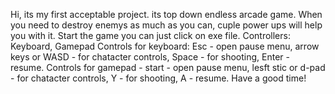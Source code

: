 Hi, its my first acceptable project. its top down endless arcade game. When you need to destroy enemys as much as you can, cuple power ups will help you with it.
Start the game you can just click on exe file.
Controllers: Keyboard, Gamepad
Controls for keyboard: Esc - open pause menu, arrow keys or WASD - for chatacter controls, Space - for shooting, Enter - resume.
Controls for gamepad - start - open pause menu, lesft stic or d-pad - for chatacter controls, Y - for shooting, A - resume.
Have a good time!
